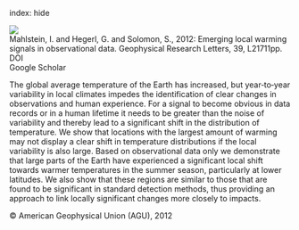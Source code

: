 index: hide

<div class="Citation">
    <div class="Citation-thumb CitationThumb-linked"  data-href="https://doi.org/10.1029/2012gl053952">
      <img src="https://static.claimspace.cloud/climate-study-static/refs/thumbs/10/Mahlstein_et_al_2012-thumb.png" />
    </div>

  <div class="Citation-body">
    <div class="Citation-text">Mahlstein, I. and Hegerl, G. and Solomon, S., 2012: Emerging local warming signals in observational data. <span class="Article-journal">Geophysical  Research Letters, </span><span class="Article-volume">39, </span>L21711pp.</div>
    <div class="Citation-links">
      <div class="CitationLink" data-href="https://doi.org/10.1029/2012gl053952">
        <div class="CitationLink-icon CitationLink-Doi"></div>
        <div class="CitationLink-text">DOI</div>
      </div>
      <div class="CitationLink" data-href="https://scholar.google.com/scholar?q=10.1029/2012gl053952">
        <div class="CitationLink-icon CitationLink-Scholar"></div>
        <div class="CitationLink-text">Google Scholar</div>
      </div>
    </div>
  </div>
</div>

The global average temperature of the Earth has increased, but year‐to‐year variability in local climates impedes the identification of clear changes in observations and human experience. For a signal to become obvious in data records or in a human lifetime it needs to be greater than the noise of variability and thereby lead to a significant shift in the distribution of temperature. We show that locations with the largest amount of warming may not display a clear shift in temperature distributions if the local variability is also large. Based on observational data only we demonstrate that large parts of the Earth have experienced a significant local shift towards warmer temperatures in the summer season, particularly at lower latitudes. We also show that these regions are similar to those that are found to be significant in standard detection methods, thus providing an approach to link locally significant changes more closely to impacts.

<div class="Citation-copy">
&copy; American Geophysical Union (AGU), 2012
</div>